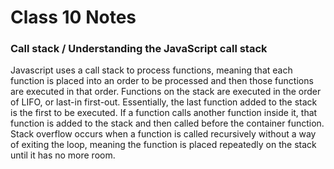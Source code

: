 # Class 10 Notes

### Call stack / Understanding the JavaScript call stack
Javascript uses a call stack to process functions, meaning that each function is placed into an order to be processed and then those functions are executed in that order. Functions on the stack are executed in the order of LIFO, or last-in first-out. Essentially, the last function added to the stack is the first to be executed. If a function calls another function inside it, that function is added to the stack and then called before the container function. Stack overflow occurs when a function is called recursively without a way of exiting the loop, meaning the function is placed repeatedly on the stack until it has no more room.
